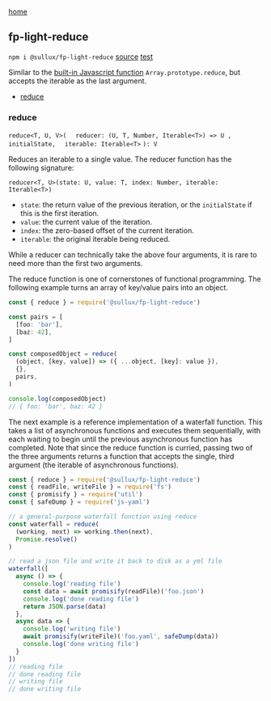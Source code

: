 [home](https://github.com/Sullux/fp-light/blob/master/README.md)

## fp-light-reduce

`npm i @sullux/fp-light-reduce`
[source](https://github.com/Sullux/fp-light/blob/master/lib/reduce/reduce.js)
[test](https://github.com/Sullux/fp-light/blob/master/lib/reduce/reduce.spec.js)

Similar to the [built-in Javascript function](https://developer.mozilla.org/en-US/docs/Web/JavaScript/Reference/Global_Objects/Array/reduce) `Array.prototype.reduce`, but accepts the iterable as the last argument.

* [reduce](#reduce)

### reduce

`reduce<T, U, V>(`
`  reducer: (U, T, Number, Iterable<T>) => U ,`
`  initialState,`
`  iterable: Iterable<T>`
`): V`

Reduces an iterable to a single value. The reducer function has the following signature:

`reducer<T, U>(state: U, value: T, index: Number, iterable: Iterable<T>)`

* `state`: the return value of the previous iteration, or the `initialState` if this is the first iteration.
* `value`: the current value of the iteration.
* `index`: the zero-based offset of the current iteration.
* `iterable`: the original iterable being reduced.

While a reducer can technically take the above four arguments, it is rare to need more than the first two arguments.

The reduce function is one of cornerstones of functional programming. The following example turns an array of key/value pairs into an object.

```javascript
const { reduce } = require('@sullux/fp-light-reduce')

const pairs = [
  [foo: 'bar'],
  [baz: 42],
]

const composedObject = reduce(
  (object, [key, value]) => ({ ...object, [key]: value }),
  {},
  pairs,
)

console.log(composedObject)
// { foo: 'bar', baz: 42 }
```

The next example is a reference implementation of a waterfall function. This takes a list of asynchronous functions and executes them sequentially, with each waiting to begin until the previous asynchronous function has completed. Note that since the reduce function is curried, passing two of the three arguments returns a function that accepts the single, third argument (the iterable of asynchronous functions).

```javascript
const { reduce } = require('@sullux/fp-light-reduce')
const { readFile, writeFile } = require('fs')
const { promisify } = require('util')
const { safeDump } = require('js-yaml')

// a general-purpose waterfall function using reduce
const waterfall = reduce(
  (working, next) => working.then(next),
  Promise.resolve()
)

// read a json file and write it back to disk as a yml file
waterfall([
  async () => {
    console.log('reading file')
    const data = await promisify(readFile)('foo.json')
    console.log('done reading file')
    return JSON.parse(data)
  },
  async data => {
    console.log('writing file')
    await promisify(writeFile)('foo.yaml', safeDump(data))
    console.log('done writing file')
  }
])
// reading file
// done reading file
// writing file
// done writing file
```
